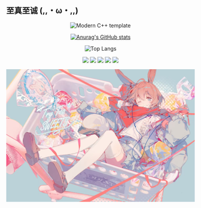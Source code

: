 ## 至真至诚 (,,・ω・,,)

<div id="title" align=center>

![Modern C++ template][github-sub-title:img]

[![Anurag's GitHub stats](https://github-readme-stats.vercel.app/api?username=YUKITO0209&show_icons=true&theme=transparent)](https://space.bilibili.com/13845177)

![Top Langs](https://github-readme-stats.vercel.app/api/top-langs/?username=YUKITO0209&layout=compact)

<!-- [![知乎](https://img.shields.io/badge/%E7%9F%A5%E4%B9%8E-mq%E7%99%BD-yello)](https://www.zhihu.com/people/o4ze4r)
[![youtube](https://img.shields.io/badge/video-YouTube-red)](https://www.youtube.com/channel/UCey35Do4RGewqr-6EiaCJrg) -->

<!-- [![modern cpp](https://img.shields.io/badge/code-Modern%20C++-blue)](https://learn.microsoft.com/zh-cn/cpp/cpp/welcome-back-to-cpp-modern-cpp)  -->
![](https://img.shields.io/badge/喜欢-摸鱼-blue) 
![](https://img.shields.io/badge/讨厌-学习-yellow) 
![](https://img.shields.io/badge/MBTI-INFJ-green) 
![](https://img.shields.io/badge/爱好-二次元-red)
![](https://komarev.com/ghpvc/?username=YUKITO0209&color=ff69b4&abbreviated=true)

</div>

![兔兔](image/amiya.jpg)

[github-sub-title:img]: https://readme-typing-svg.herokuapp.com?font=Fira+Code&size=24&duration=3000&pause=3000&color=F7B4E0&center=true&vCenter=true&multiline=true&width=435&height=85&lines=Kerwin+Wang;Stay+young%2C+stay+simple!


<!--
**YUKITO0209/YUKITO0209** is a ✨ _special_ ✨ repository because its `README.md` (this file) appears on your GitHub profile.

Here are some ideas to get you started:

- 🔭 I’m currently working on ...
- 🌱 I’m currently learning ...
- 👯 I’m looking to collaborate on ...
- 🤔 I’m looking for help with ...
- 💬 Ask me about ...
- 📫 How to reach me: ...
- 😄 Pronouns: ...
- ⚡ Fun fact: ...
-->
